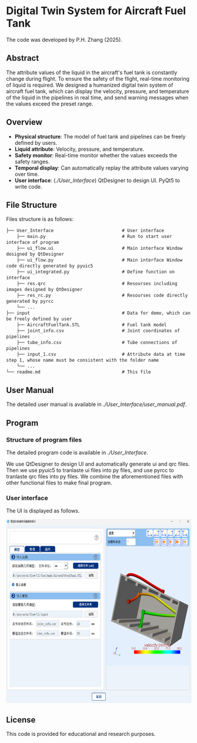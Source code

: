 # Digital Twin System for Aircraft Fuel Tank

The code was developed by P.H. Zhang (2025).

## Abstract

The attribute values of the liquid in the aircraft's fuel tank is constantly change during flight. To ensure the safety of the flight, real-time monitoring of liquid is required. We designed a humanized digital twin system of aircraft fuel tank, which can display the velocity, pressure, and temperature of the liquid in the pipelines in real time, and send warning messages when the values exceed the preset range.

## Overview

- **Physical structure**: The model of fuel tank and pipelines can be freely defined by users.
- **Liquid attribute**: Velocity, pressure, and temperature.
- **Safety monitor**: Real-time monitor whether the values exceeds the safety ranges.
- **Temporal display**: Can automatically replay the attribute values varying over time.
- **User interface**: (*./User_Interface*) QtDesigner to design UI. PyQt5 to write code.

## File Structure

Files structure is as follows:

```
├── User_Interface                          # User interface
    ├── main.py                             # Run to start user interface of program
    ├── ui_flow.ui                          # Main interface Window designed by QtDesigner
    ├── ui_flow.py                          # Main interface Window code directly generated by pyuic5
    ├── ui_integrated.py                    # Define function on interface
    ├── res.qrc                             # Resourses including images designed by QtDesigner
    ├── res_rc.py                           # Resourses code directly generated by pyrcc
    └── ...
├── input                                   # Data for demo, which can be freely defined by user
    ├── AircraftFuelTank.STL                # Fuel tank model
    ├── joint_info.csv                      # Joint coordinates of pipelines
    ├── tube_info.csv                       # Tube connections of pipelines
    ├── input_1.csv                         # Attribute data at time step 1, whose name must be consistent with the folder name
    └── ...
└── readme.md                               # This file  
```

## User Manual

The detailed user manual is available in *./User_Interface/user_manual.pdf*.

## Program

### Structure of program files

The detailed program code is available in *./User_Interface*.

We use QtDesigner to design UI and automatically generate ui and qrc files. Then we use pyuic5 to tranlaste ui files into py files, and use pyrcc to tranlaste qrc files into py files. We combine the aforementioned files with other functional files to make final program.

### User interface

The UI is displayed as follows.

<p align="center"><img src="./User_Interface/UI_1.png" alt="UI structure" height="500"></p>

## License

This code is provided for educational and research purposes.


